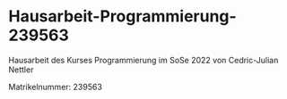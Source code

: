 # Hausarbeit-Programmierung-239563
Hausarbeit des Kurses Programmierung im SoSe 2022 von Cedric-Julian Nettler

Matrikelnummer: 239563
